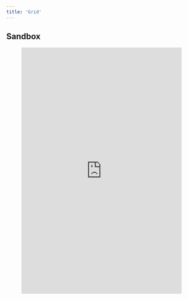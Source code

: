 ```yaml
---
title: 'Grid'
---
```


## Sandbox

<figure class="iframe-container">
  <iframe id="iframe-grid" width="100%" height="650" src="https://grid.malven.co/" frameborder="0" allowfullscreen="true"> </iframe>
</figure>